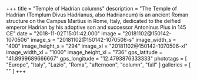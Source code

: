 +++
title = "Temple of Hadrian columns"
description = "The Temple of Hadrian (Templum Divus Hadrianus, also Hadrianeum) is an ancient Roman structure on the Campus Martius in Rome, Italy, dedicated to the deified emperor Hadrian by his adoptive son and successor Antoninus Pius in 145 CE"
date = "2018-11-02T15:01:42.000"
image = "20181102@150142-1070506"
image_s = "20181102@150142-1070506-s"
image_width_s = "400"
image_height_s = "294"
image_xl = "20181102@150142-1070506-xl"
image_width_xl = "1000"
image_height_xl = "736"
gps_latitude = "41.8999689666667"
gps_longitude = "12.4793876333333"
phototags = [ "Europe", "Italy", "Lazio", "Roma", "afternoon", "column", "fall" ]
galleries = [ "" ]
+++
